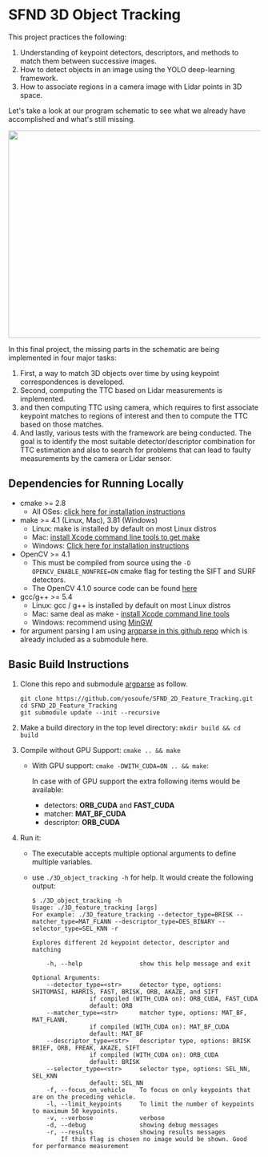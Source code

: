 # SFND 3D Object Tracking

This project practices the following:

1. Understanding of keypoint detectors, descriptors, and methods to match them between successive images.
2. How to detect objects in an image using the YOLO deep-learning framework.
3. How to associate regions in a camera image with Lidar points in 3D space.

Let's take a look at our program schematic to see what we already have accomplished and what's still missing.

<img src="images/course_code_structure.png" width="779" height="414" />

In this final project, the missing parts in the schematic are being implemented in four major tasks: 
1. First, a way to match 3D objects over time by using keypoint correspondences is developed. 
2. Second, computing the TTC based on Lidar measurements is implemented. 
3. and then computing TTC using camera, which requires to first associate keypoint matches to regions of interest and then to compute the TTC based on those matches. 
4. And lastly, various tests with the framework are being conducted. The goal is to identify the most suitable detector/descriptor combination for TTC estimation and also to search for problems that can lead to faulty measurements by the camera or Lidar sensor. 

## Dependencies for Running Locally
* cmake >= 2.8
  * All OSes: [click here for installation instructions](https://cmake.org/install/)
* make >= 4.1 (Linux, Mac), 3.81 (Windows)
  * Linux: make is installed by default on most Linux distros
  * Mac: [install Xcode command line tools to get make](https://developer.apple.com/xcode/features/)
  * Windows: [Click here for installation instructions](http://gnuwin32.sourceforge.net/packages/make.htm)
* OpenCV >= 4.1
  * This must be compiled from source using the `-D OPENCV_ENABLE_NONFREE=ON` cmake flag for testing the SIFT and SURF detectors.
  * The OpenCV 4.1.0 source code can be found [here](https://github.com/opencv/opencv/tree/4.1.0)
* gcc/g++ >= 5.4
  * Linux: gcc / g++ is installed by default on most Linux distros
  * Mac: same deal as make - [install Xcode command line tools](https://developer.apple.com/xcode/features/)
  * Windows: recommend using [MinGW](http://www.mingw.org/)
* for argument parsing I am using [argparse in this github repo](https://github.com/cofyc/argparse)
   which is already included as a submodule here.

## Basic Build Instructions

1. Clone this repo and submodule [argparse](https://github.com/cofyc/argparse) as follow.

   ```
   git clone https://github.com/yosoufe/SFND_2D_Feature_Tracking.git
   cd SFND_2D_Feature_Tracking
   git submodule update --init --recursive
   ```

2. Make a build directory in the top level directory: `mkdir build && cd build`
3. Compile without GPU Support: `cmake .. && make`

      * With GPU support: `cmake -DWITH_CUDA=ON .. && make`:
         
         In case with of GPU support the extra following items would be available: 
            
          * detectors: **ORB_CUDA** and **FAST_CUDA**
          * matcher: **MAT_BF_CUDA**
          * descriptor: **ORB_CUDA**

4. Run it:

   * The executable accepts multiple optional arguments to define multiple variables.
   * use `./3D_object_tracking -h` for help. It would create the following output:

        ```
        $ ./3D_object_tracking -h
        Usage: ./3D_feature_tracking [args]
        For example: ./3D_feature_tracking --detector_type=BRISK --matcher_type=MAT_FLANN --descriptor_type=DES_BINARY --selector_type=SEL_KNN -r

        Explores different 2d keypoint detector, descriptor and matching

            -h, --help                show this help message and exit

        Optional Arguments: 
            --detector_type=<str>     detector type, options: SHITOMASI, HARRIS, FAST, BRISK, ORB, AKAZE, and SIFT
                        if compiled (WITH_CUDA on): ORB_CUDA, FAST_CUDA
                        default: ORB
            --matcher_type=<str>      matcher type, options: MAT_BF, MAT_FLANN,
                        if compiled (WITH_CUDA on): MAT_BF_CUDA
                        default: MAT_BF
            --descriptor_type=<str>   descriptor type, options: BRISK BRIEF, ORB, FREAK, AKAZE, SIFT
                        if compiled (WITH_CUDA on): ORB_CUDA
                        default: BRISK
            --selector_type=<str>     selector type, options: SEL_NN, SEL_KNN
                        default: SEL_NN
            -f, --focus_on_vehicle    To focus on only keypoints that are on the preceding vehicle.
            -l, --limit_keypoints     To limit the number of keypoints to maximum 50 keypoints.
            -v, --verbose             verbose
            -d, --debug               showing debug messages
            -r, --results             showing results messages
                If this flag is chosen no image would be shown. Good for performance measurement
        ```